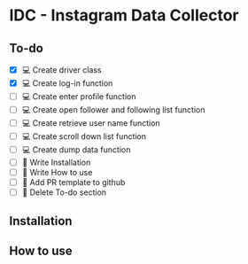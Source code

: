 # IDC - Instagram Data Collector

## To-do

- [X] :computer: Create driver class
- [X] :computer: Create log-in function
- [ ] :computer: Create enter profile function
- [ ] :computer: Create open follower and following list function
- [ ] :computer: Create retrieve user name function
- [ ] :computer: Create scroll down list function
- [ ] :computer: Create dump data function
- [ ] :notebook_with_decorative_cover: Write Installation
- [ ] :notebook_with_decorative_cover: Write How to use
- [ ] :notebook_with_decorative_cover: Add PR template to github
- [ ] :notebook_with_decorative_cover: Delete To-do section

## Installation

## How to use
